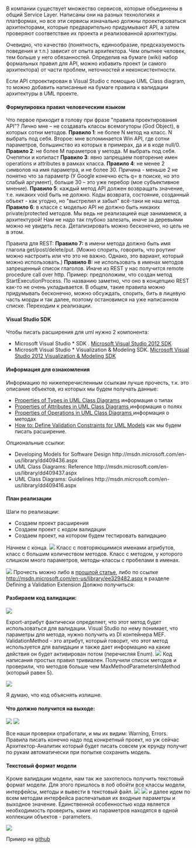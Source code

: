 В компании существует множество сервисов, которые объединены в общий Service Layer. Написаны они на разных технологиях и платформах, но все эти сервисы изначально должны проектироваться архитекторами, которые предварительно придумывают API, а затем проверяют соответствие их проекта и реализованной архитектуры. 

Очевидно, что качество (понятность, единообразие, предсказуемость поведения и т.п.) зависит от опыта архитектора. Чем опытнее человек, тем больше у него обязанностей. Определив на бумаге (wiki) набор формальных правил для API, можно избавить проект (и самого архитектора) от части проблем, неточностей и неконсистентности.

Если API спроектирован в Visual Studio с помощью UML Сlass diagram, то можно добавить написанные на бумаге правила к валидации архитектуры в UML проекте.
<habracut>
<h4>Формулировка правил человеческим языком</h4>
Что первое приходит в голову  при фразе "правила проектирования API"? Лично мне –  не создавать классы всемогуторы (God Object), в которых сотни методов. 
<b>Правило 1</b>: не более N метод на класс. N выбрать под себя.
Второе: мне вспоминается Win API, где сотни параметров, большинство из которых в примерах, да и в коде null/0. 
<b>Правило 2</b>: не более M параметров у метода. M выбрать под себя.
Очепятки и копипаст
<b>Правило 3</b>: явно запрещаем повторение имен operations и attributes в рамках класса. 
<b>Правило 4</b>: не менее 2 символов на имя параметра, и не более 30.  Причина - меньше 2 не понятно что за параметр (У Google конечно есть q= в поиске, но это слабый аргумент), больше 30 – это уже перебор (мое субъективное мнение).
<b>Правило 5</b>: каждый метод  API должен возвращать значение, т.е. никаких void быть не должно. Коды возврата, состояние, созданный объект - как угодно, но "выстрелил и забыл" всё-таки не наш метод.
<b>Правило 6</b>: в классе с моделью API не должно быть никаких private/protected методов. Мы ведь не реализацией еще занимаемся, а архитектурой! Нам не надо так глубоко залезать, иначе за деревьями можно не увидеть леса. Детализировать можно бесконечно, но цель не в этом.

Правила для REST:
<b>Правило 7:</b> в имени метода должно быть имя глагола get/post/delete/put. (Можно спорить, говорить, что роутинг можно настроить или что это не важно. Однако, это вариант, который можно использовать.)
<b>Правило 8:</b> не использовать в именах методов запрещенный список глаголов. Иначе из REST у нас получится remote procedure call over http. 
Пример: предположим, что создан метод StartExecutionProcess. По названию заметно, что оно в концепцию REST как-то не очень укладывается.
В общем, такие правила можно придумывать бесконечно, можно обсуждать, спорить, бить в лицевую часть морды и так далее, поэтому остановимся на уже написанном списке. Переходим к реализации.

<h4>Visual Studio SDK</h4>
Чтобы писать расширения для uml нужно 2 компонента:
<ul>
<li>Microsoft Visual Studio * SDK  . <a href="http://www.microsoft.com/en-us/download/details.aspx?id=30668 ">Microsoft Visual Studio 2012 SDK </a> </li>
<li>Microsoft Visual Studio *  Visualization & Modeling SDK. <a href="https://www.microsoft.com/en-us/download/details.aspx?id=30680 ">Microsoft Visual Studio 2012 Visualization & Modeling SDK</a> </li>
</ul>

<h4>Информация для ознакомления</h4>
Информацию по нижеперечисленным ссылкам лучше прочесть, т.к. это описание объектов, из которых мы будем получать данные:
<ul>
	<li><a href="http://msdn.microsoft.com/en-us/library/dd323860.aspx">Properties of Types in UML Class Diagrams</a>  информация о типах</li>
	<li><a href="http://msdn.microsoft.com/en-us/library/dd323861.aspx">Properties of Attributes in UML Class Diagrams </a> информация о полях</li>
	<li><a href="http://msdn.microsoft.com/en-us/library/dd323859.aspx ">Properties of Operations in UML Class Diagrams </a> информация о методах</li>
	<li><a href="http://msdn.microsoft.com/en-us/library/ee329482.aspx">How to: Define Validation Constraints for UML Models</a>  как мы будем писать расширение.</li>
</ul>
Опциональные ссылки:
<ul>
	<li>Developing Models for Software Design http://msdn.microsoft.com/en-us/library/dd409436.aspx </li>
	<li>UML Class Diagrams: Reference http://msdn.microsoft.com/en-us/library/dd409437.aspx </li>
	<li>UML Class Diagrams: Guidelines http://msdn.microsoft.com/en-us/library/dd409416.aspx </li>
</ul>

<h4>План реализации</h4>
Шаги по реализации:
<ul>
	<li>Создаем проект расширения </li>
	<li>Создаем проект с кодом валидации</li>
	<li>Создаем проект, на котором будем тестировать валидацию</li>
</ul>

Начнем с конца.
<spoiler title="Создадим простой проект с набором  явных нарушений."><img src="http://habrastorage.org/getpro/habr/post_images/1cd/da4/252/1cdda4252d223ab61363d7fe887164ac.jpg"/></spoiler>
Класс с повторяющимися именами атрибутов, класс  с большим количеством методов. Класс с методом, у которого слишком много параметров, методы-классы с пробелами в именах.

<spoiler title="Создаем проект расширения для Visual Studio"><img src="http://habrastorage.org/getpro/habr/post_images/63d/234/130/63d234130a98ffb300f00f0125623df9.jpg"/></spoiler>
Прочесть можно либо в <a href="http://habrahabr.ru/post/211949/">прошлой статье</a>, либо по ссылке http://msdn.microsoft.com/en-us/library/ee329482.aspx в разделе Defining a Validation Extension
Должно получиться: 

<h4>Разбираем код валидации:</h4>

<spoiler title="Начнем с сигнатуры метода и его описания:"><img src="http://habrastorage.org/getpro/habr/post_images/6a4/165/c91/6a4165c91f61e6030f013672e14b1f33.jpg"/></spoiler>

Export-атрибут фактически определяет, что этот метод будет использоваться для валидации. Visual Studio по нему понимает, что параметры для метода, нужно получить из DI контейнера MEF.
ValidationMethod - это атрибут, который говорит, что этот метод используется для валидации и также дает информацию на какие действия он будет активирован потом (перечисляя Enum). 
<spoiler title="Тело метода:"><img src="http://habrastorage.org/getpro/habr/post_images/195/54a/b9d/19554ab9d7e9a4c3afaa0d4b40a1ac7e.jpg"/></spoiler>
Код написания простых правил тривиален. Получили список методов и проверили, что методов больше чем MaxMethodParametersInMethod (который равен 5).

<spoiler title="Проверка, что в методе API нет каких-либо методов логики, которые не видны."><img src="http://habrastorage.org/getpro/habr/post_images/24d/7a7/f86/24d7a7f8634ccdd6c07ef548bec3f091.jpg"/></spoiler>

Я думаю, что код объяснять излишне.

<h4>Что должно получится на выходе:</h4>
<spoiler title="Вариант 1"><img src="http://habrastorage.org/getpro/habr/post_images/5e2/dae/8e7/5e2dae8e7f140cf657b3b05917a6beb7.jpg"/></spoiler>
<spoiler title="Вариант 2 (Чуть сложнее)"><img src="http://habrastorage.org/getpro/habr/post_images/16f/6d8/ebb/16f6d8ebb9b6b02c27779957e937aa23.jpg"/></spoiler>

Все наши проверки отработали, и мы их видим: Warning, Errors. Правила писать конечно надо под конкретный проект, но уж сейчас Архитектор-Аналитик который будет писать совсем уж ерунду получит по рукам автоматически при попытке сохранить модель.


<h4>Текстовый формат модели</h4>
Кроме валидации модели, нам так же захотелось получить текстовый формат модели. 
Для этого пришлось в лоб обойти все классы модели, интерфейсы, методы и вывести в текстовый файл. <spoiler title="Это был самый простой способ."><img src="http://habrastorage.org/getpro/habr/post_images/608/27f/51c/60827f51c1ea84e2186b36301669235d.jpg"/></spoiler> 
 <spoiler title="Выбираем все компоненты"><img src="http://habrastorage.org/getpro/habr/post_images/07d/f5e/7fd/07df5e7fd3b9d8e4ab3fc2cd96725294.jpg"/></spoiler>
и  далее идем по всем методам интерфейса распечатывая их входные параметры и выходное значение. 
Единственной особенностью кода является необходимость проверить, какие из параметров находятся в одной коллекции объектов - parameters.

<spoiler title="И на выходе текстовый вывод"><img src="http://habrastorage.org/getpro/habr/post_images/6fd/e98/00a/6fde9800a1bc3f23914717635cc7a08a.jpg"/></spoiler>

Пример на <a href="https://github.com/SychevIgor/blog_visualstudio_uml/tree/master/validation">github </a>
